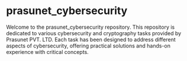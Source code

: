 # prasunet_cybersecurity
Welcome to the prasunet_cybersecurity repository. This repository is dedicated to various cybersecurity and cryptography tasks provided by Prasunet PVT. LTD. Each task has been designed to address different aspects of cybersecurity, offering practical solutions and hands-on experience with critical concepts.

